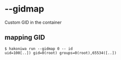 # --gidmap

Custom GID in the container

## mapping GID

```console
$ hakoniwa run --gidmap 0 -- id
uid=100[..]) gid=0(root) groups=0(root),65534([..])

```
